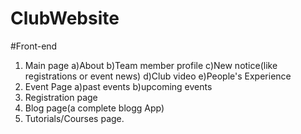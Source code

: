 # ClubWebsite
#Front-end
1. Main page
  a)About
  b)Team member profile
  c)New notice(like registrations or event news)
  d)Club video
  e)People's Experience
2. Event Page
  a)past events 
  b)upcoming events
3. Registration page
4. Blog page(a complete blogg App)
5. Tutorials/Courses page.
